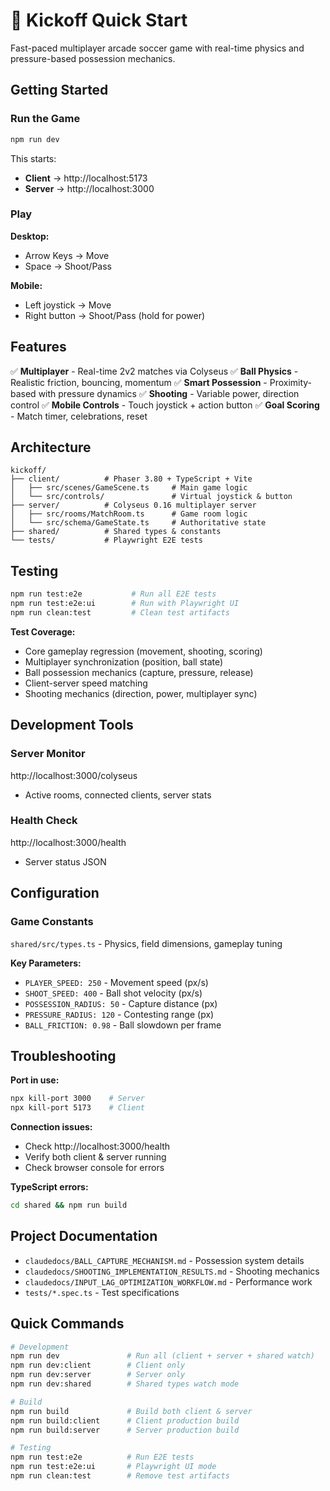 # 🚀 Kickoff Quick Start

Fast-paced multiplayer arcade soccer game with real-time physics and pressure-based possession mechanics.

## Getting Started

### Run the Game

```bash
npm run dev
```

This starts:
- **Client** → http://localhost:5173
- **Server** → http://localhost:3000

### Play

**Desktop:**
- Arrow Keys → Move
- Space → Shoot/Pass

**Mobile:**
- Left joystick → Move
- Right button → Shoot/Pass (hold for power)

## Features

✅ **Multiplayer** - Real-time 2v2 matches via Colyseus
✅ **Ball Physics** - Realistic friction, bouncing, momentum
✅ **Smart Possession** - Proximity-based with pressure dynamics
✅ **Shooting** - Variable power, direction control
✅ **Mobile Controls** - Touch joystick + action button
✅ **Goal Scoring** - Match timer, celebrations, reset

## Architecture

```
kickoff/
├── client/          # Phaser 3.80 + TypeScript + Vite
│   ├── src/scenes/GameScene.ts     # Main game logic
│   └── src/controls/               # Virtual joystick & button
├── server/          # Colyseus 0.16 multiplayer server
│   ├── src/rooms/MatchRoom.ts      # Game room logic
│   └── src/schema/GameState.ts     # Authoritative state
├── shared/          # Shared types & constants
└── tests/           # Playwright E2E tests
```

## Testing

```bash
npm run test:e2e           # Run all E2E tests
npm run test:e2e:ui        # Run with Playwright UI
npm run clean:test         # Clean test artifacts
```

**Test Coverage:**
- Core gameplay regression (movement, shooting, scoring)
- Multiplayer synchronization (position, ball state)
- Ball possession mechanics (capture, pressure, release)
- Client-server speed matching
- Shooting mechanics (direction, power, multiplayer sync)

## Development Tools

### Server Monitor
http://localhost:3000/colyseus
- Active rooms, connected clients, server stats

### Health Check
http://localhost:3000/health
- Server status JSON

## Configuration

### Game Constants
`shared/src/types.ts` - Physics, field dimensions, gameplay tuning

**Key Parameters:**
- `PLAYER_SPEED: 250` - Movement speed (px/s)
- `SHOOT_SPEED: 400` - Ball shot velocity (px/s)
- `POSSESSION_RADIUS: 50` - Capture distance (px)
- `PRESSURE_RADIUS: 120` - Contesting range (px)
- `BALL_FRICTION: 0.98` - Ball slowdown per frame

## Troubleshooting

**Port in use:**
```bash
npx kill-port 3000    # Server
npx kill-port 5173    # Client
```

**Connection issues:**
- Check http://localhost:3000/health
- Verify both client & server running
- Check browser console for errors

**TypeScript errors:**
```bash
cd shared && npm run build
```

## Project Documentation

- `claudedocs/BALL_CAPTURE_MECHANISM.md` - Possession system details
- `claudedocs/SHOOTING_IMPLEMENTATION_RESULTS.md` - Shooting mechanics
- `claudedocs/INPUT_LAG_OPTIMIZATION_WORKFLOW.md` - Performance work
- `tests/*.spec.ts` - Test specifications

## Quick Commands

```bash
# Development
npm run dev               # Run all (client + server + shared watch)
npm run dev:client        # Client only
npm run dev:server        # Server only
npm run dev:shared        # Shared types watch mode

# Build
npm run build             # Build both client & server
npm run build:client      # Client production build
npm run build:server      # Server production build

# Testing
npm run test:e2e          # Run E2E tests
npm run test:e2e:ui       # Playwright UI mode
npm run clean:test        # Remove test artifacts
```
